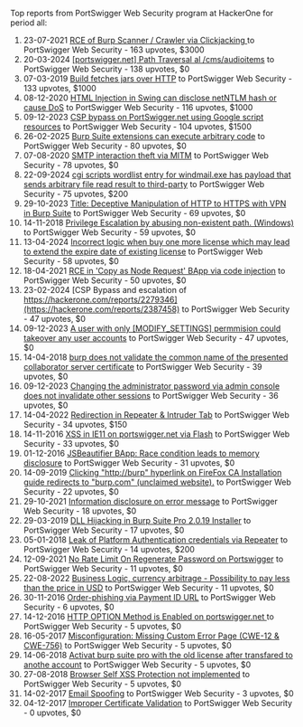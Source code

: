 Top reports from PortSwigger Web Security program at HackerOne for period all:

1. 23-07-2021 [RCE of Burp  Scanner / Crawler via Clickjacking ](https://hackerone.com/reports/1274695) to PortSwigger Web Security - 163 upvotes, $3000
2. 20-03-2024 [[portswigger.net] Path Traversal al /cms/audioitems](https://hackerone.com/reports/2424815) to PortSwigger Web Security - 138 upvotes, $0
3. 07-03-2019 [Build fetches jars over HTTP](https://hackerone.com/reports/506161) to PortSwigger Web Security - 133 upvotes, $1000
4. 08-12-2020 [HTML Injection in Swing can disclose netNTLM hash or cause DoS](https://hackerone.com/reports/1054382) to PortSwigger Web Security - 116 upvotes, $1000
5. 09-12-2023 [CSP bypass on PortSwigger.net using Google script resources](https://hackerone.com/reports/2279346) to PortSwigger Web Security - 104 upvotes, $1500
6. 26-02-2025 [Burp Suite extensions can execute arbitrary code](https://hackerone.com/reports/3014158) to PortSwigger Web Security - 80 upvotes, $0
7. 07-08-2020 [SMTP interaction theft via MITM](https://hackerone.com/reports/953219) to PortSwigger Web Security - 78 upvotes, $0
8. 22-09-2024 [cgi scripts wordlist entry for windmail.exe has payload that sends arbitrary file read result to third-party](https://hackerone.com/reports/2733994) to PortSwigger Web Security - 75 upvotes, $200
9. 29-10-2023 [Title: Deceptive Manipulation of HTTP to HTTPS with VPN in Burp Suite](https://hackerone.com/reports/2230842) to PortSwigger Web Security - 69 upvotes, $0
10. 14-11-2018 [Privilege Escalation by abusing non-existent path. (Windows)](https://hackerone.com/reports/440963) to PortSwigger Web Security - 59 upvotes, $0
11. 13-04-2024 [Incorrect logic when buy one more license which may lead to extend the expire date of existing license](https://hackerone.com/reports/2461737) to PortSwigger Web Security - 58 upvotes, $0
12. 18-04-2021 [RCE in 'Copy as Node Request' BApp via code injection](https://hackerone.com/reports/1167530) to PortSwigger Web Security - 50 upvotes, $0
13. 23-02-2024 [CSP Bypass and escalation of https://hackerone.com/reports/2279346](https://hackerone.com/reports/2387458) to PortSwigger Web Security - 47 upvotes, $0
14. 09-12-2023 [A user with only [MODIFY_SETTINGS] permmision could takeover any user accounts](https://hackerone.com/reports/2279010) to PortSwigger Web Security - 47 upvotes, $0
15. 14-04-2018 [burp does not validate the common name of the presented collaborator server certificate](https://hackerone.com/reports/337680) to PortSwigger Web Security - 39 upvotes, $0
16. 09-12-2023 [Changing the administrator password via admin console does not invalidate other sessions](https://hackerone.com/reports/2279041) to PortSwigger Web Security - 36 upvotes, $0
17. 14-04-2022 [Redirection in Repeater & Intruder Tab](https://hackerone.com/reports/1541301) to PortSwigger Web Security - 34 upvotes, $150
18. 14-11-2016 [XSS in IE11 on portswigger.net via Flash](https://hackerone.com/reports/182160) to PortSwigger Web Security - 33 upvotes, $0
19. 01-12-2016 [JSBeautifier BApp: Race condition leads to memory disclosure](https://hackerone.com/reports/187134) to PortSwigger Web Security - 31 upvotes, $0
20. 14-09-2019 [Clicking "http://burp" hyperlink on FireFox CA Installation guide redirects to "burp.com" (unclaimed website).](https://hackerone.com/reports/694749) to PortSwigger Web Security - 22 upvotes, $0
21. 29-10-2021 [Information disclosure on error message](https://hackerone.com/reports/1385844) to PortSwigger Web Security - 18 upvotes, $0
22. 29-03-2019 [DLL Hijacking in Burp Suite Pro 2.0.19 Installer](https://hackerone.com/reports/518837) to PortSwigger Web Security - 17 upvotes, $0
23. 05-01-2018 [Leak of Platform Authentication credentials via Repeater](https://hackerone.com/reports/302651) to PortSwigger Web Security - 14 upvotes, $200
24. 12-09-2021 [No Rate Limit On Regenerate Password on Portswigger](https://hackerone.com/reports/1337425) to PortSwigger Web Security - 11 upvotes, $0
25. 22-08-2022 [Business Logic, currency arbitrage - Possibility to pay less than the price in USD](https://hackerone.com/reports/1677155) to PortSwigger Web Security - 11 upvotes, $0
26. 30-11-2016 [Order-phishing via Payment ID URL](https://hackerone.com/reports/186862) to PortSwigger Web Security - 6 upvotes, $0
27. 14-12-2016 [HTTP OPTION Method is Enabled on portswigger.net ](https://hackerone.com/reports/191220) to PortSwigger Web Security - 5 upvotes, $0
28. 16-05-2017 [Misconfiguration: Missing Custom Error Page (CWE-12 & CWE-756)](https://hackerone.com/reports/228873) to PortSwigger Web Security - 5 upvotes, $0
29. 14-06-2018 [Activat burp suite pro with the old license after transfared to anothe account](https://hackerone.com/reports/366129) to PortSwigger Web Security - 5 upvotes, $0
30. 27-08-2018 [Browser Self XSS Protection not implemented](https://hackerone.com/reports/400785) to PortSwigger Web Security - 5 upvotes, $0
31. 14-02-2017 [ Email Spoofing](https://hackerone.com/reports/206359) to PortSwigger Web Security - 3 upvotes, $0
32. 04-12-2017 [Improper Certificate Validation](https://hackerone.com/reports/294891) to PortSwigger Web Security - 0 upvotes, $0
